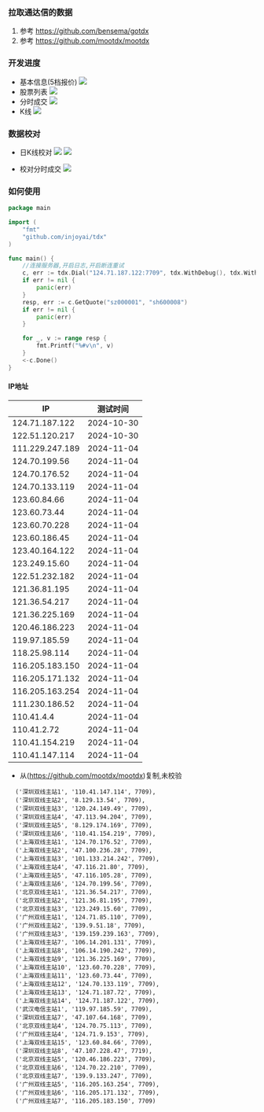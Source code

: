 ### 拉取通达信的数据

1. 参考 https://github.com/bensema/gotdx
2. 参考 https://github.com/mootdx/mootdx

### 开发进度

* 基本信息(5档报价)
  ![](docs/plan20241025.png)
* 股票列表
  ![](docs/plan20241028-1.png)
* 分时成交
  ![](docs/plan20241028-2.png)
* K线
  ![](docs/plan20241029.png)

### 数据校对

* 日K线校对
  ![](docs/check_kline.png)
  ![](docs/check_kline_right.png)

* 校对分时成交
  ![](docs/check_trade.png)

### 如何使用

```go
package main

import (
	"fmt"
	"github.com/injoyai/tdx"
)

func main() {
	//连接服务器,开启日志,开启断连重试
	c, err := tdx.Dial("124.71.187.122:7709", tdx.WithDebug(), tdx.WithRedial())
	if err != nil {
		panic(err)
	}
	resp, err := c.GetQuote("sz000001", "sh600008")
	if err != nil {
		panic(err)
	}

	for _, v := range resp {
		fmt.Printf("%#v\n", v)
	}
	<-c.Done()
}

```

#### IP地址

| IP              | 测试时间       |
|-----------------|------------|
| 124.71.187.122  | 2024-10-30 |
| 122.51.120.217  | 2024-10-30 |
| 111.229.247.189 | 2024-11-04 |
| 124.70.199.56   | 2024-11-04 |
| 124.70.176.52   | 2024-11-04 |
| 124.70.133.119  | 2024-11-04 |
| 123.60.84.66    | 2024-11-04 |
| 123.60.73.44    | 2024-11-04 |
| 123.60.70.228   | 2024-11-04 |
| 123.60.186.45   | 2024-11-04 |
| 123.40.164.122  | 2024-11-04 |
| 123.249.15.60   | 2024-11-04 |
| 122.51.232.182  | 2024-11-04 |
| 121.36.81.195   | 2024-11-04 |
| 121.36.54.217   | 2024-11-04 |
| 121.36.225.169  | 2024-11-04 |
| 120.46.186.223  | 2024-11-04 |
| 119.97.185.59   | 2024-11-04 |
| 118.25.98.114   | 2024-11-04 |
| 116.205.183.150 | 2024-11-04 |
| 116.205.171.132 | 2024-11-04 |
| 116.205.163.254 | 2024-11-04 |
| 111.230.186.52  | 2024-11-04 |
| 110.41.4.4      | 2024-11-04 |
| 110.41.2.72     | 2024-11-04 |
| 110.41.154.219  | 2024-11-04 |
| 110.41.147.114  | 2024-11-04 |

* 从(https://github.com/mootdx/mootdx)复制,未校验
```
  ('深圳双线主站1', '110.41.147.114', 7709),
  ('深圳双线主站2', '8.129.13.54', 7709),
  ('深圳双线主站3', '120.24.149.49', 7709),
  ('深圳双线主站4', '47.113.94.204', 7709),
  ('深圳双线主站5', '8.129.174.169', 7709),
  ('深圳双线主站6', '110.41.154.219', 7709),
  ('上海双线主站1', '124.70.176.52', 7709),
  ('上海双线主站2', '47.100.236.28', 7709),
  ('上海双线主站3', '101.133.214.242', 7709),
  ('上海双线主站4', '47.116.21.80', 7709),
  ('上海双线主站5', '47.116.105.28', 7709),
  ('上海双线主站6', '124.70.199.56', 7709),
  ('北京双线主站1', '121.36.54.217', 7709),
  ('北京双线主站2', '121.36.81.195', 7709),
  ('北京双线主站3', '123.249.15.60', 7709),
  ('广州双线主站1', '124.71.85.110', 7709),
  ('广州双线主站2', '139.9.51.18', 7709),
  ('广州双线主站3', '139.159.239.163', 7709),
  ('上海双线主站7', '106.14.201.131', 7709),
  ('上海双线主站8', '106.14.190.242', 7709),
  ('上海双线主站9', '121.36.225.169', 7709),
  ('上海双线主站10', '123.60.70.228', 7709),
  ('上海双线主站11', '123.60.73.44', 7709),
  ('上海双线主站12', '124.70.133.119', 7709),
  ('上海双线主站13', '124.71.187.72', 7709),
  ('上海双线主站14', '124.71.187.122', 7709),
  ('武汉电信主站1', '119.97.185.59', 7709),
  ('深圳双线主站7', '47.107.64.168', 7709),
  ('北京双线主站4', '124.70.75.113', 7709),
  ('广州双线主站4', '124.71.9.153', 7709),
  ('上海双线主站15', '123.60.84.66', 7709),
  ('深圳双线主站8', '47.107.228.47', 7719),
  ('北京双线主站5', '120.46.186.223', 7709),
  ('北京双线主站6', '124.70.22.210', 7709),
  ('北京双线主站7', '139.9.133.247', 7709),
  ('广州双线主站5', '116.205.163.254', 7709),
  ('广州双线主站6', '116.205.171.132', 7709),
  ('广州双线主站7', '116.205.183.150', 7709)
```



